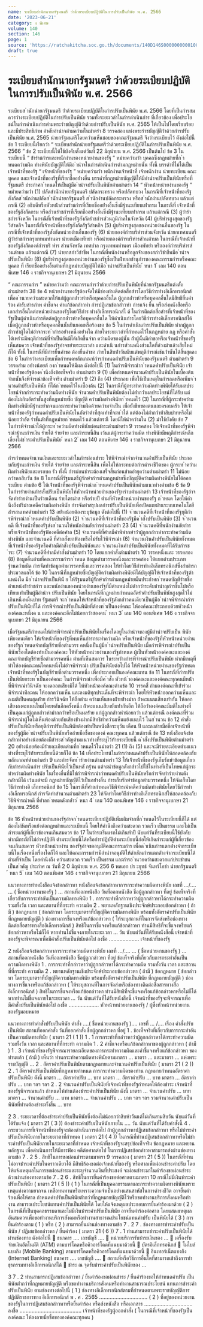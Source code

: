 ```yaml
---
name: ระเบียบสำนักนายกรัฐมนตรี ว่าด้วยระเบียบปฏิบัติในการปรับเป็นพินัย พ.ศ. 2566
date: '2023-06-21'
category: ง พิเศษ
volume: 140
section: 146
page: 1
source: 'https://ratchakitcha.soc.go.th/documents/140D146S0000000000100.pdf'
draft: true
---
```


# ระเบียบสำนักนายกรัฐมนตรี ว่าด้วยระเบียบปฏิบัติในการปรับเป็นพินัย พ.ศ. 2566

ระเบียบส ํานักนํายกรัฐมนตรี ว่ําด้วยระเบียบปฏิบัติในกํารปรับเป็นพินัย พ.ศ. 2566 โดยที่เป็นกํารสมควรวํางระเบียบปฏิบัติในกํารปรับเป็นพินัย รวมทั้งระยะเวลําในกํารดําเนินกําร ที่เกี่ยวข้อง เพื่อประโยชน์ในกํารดําเนินกํารตํามพระรําชบัญญัติว่ําด้วยกํารปรับเป็นพินัย พ.ศ. 2565 ให้เป็นไปโดยเรียบร้อยและมีประสิทธิภําพ อําศัยอํานําจตํามควํามในมําตรํา 8 วรรคสอง แห่งพระรําชบัญญัติว่ําด้วยกํารปรับเป็นพินัย พ.ศ. 2565 นํายกรัฐมนตรีโดยควํามเห็นชอบของคณะรัฐมนตรี จึงวํางระเบียบไว้ ดังต่อไปนี้ ข้อ 1 ระเบียบนี้เรียกว่ํา “ ระเบียบสํานักนํายกรัฐมนตรีว่ําด้วยระเบียบปฏิบัติในกํารปรับเป็นพินัย พ.ศ. 2566 ” ข้อ 2 ระเบียบนี้ให้ใช้บังคับตั้งแต่วันที่ 22 มิถุนํายน พ.ศ. 2566 เป็นต้นไป ข้อ 3 ในระเบียบนี้ “ ข้ํารําชกํารและพนักงํานของหน่วยงํานของรัฐ ” หมํายควํามว่ํา บุคคลซึ่งกฎหมํายที่ก ําหนดควํามผิด ทํางพินัยบัญญัติให้มีอ ํานําจในกํารดําเนินกํารตํามกฎหมํายนั้น ทั้งนี้ บรรดําที่ไม่ได้เป็นเจ้ําหน้ําที่ของรัฐ “ เจ้ําหน้ําที่ของรัฐ ” หมํายควํามว่ํา พนักงํานเจ้ําหน้ําที่ เจ้ําพนักงําน นํายทะเบียน คณะบุคคล และเจ้ําหน้ําที่ของรัฐที่เรียกชื่ออย่ํางอื่น บรรดําที่กฎหมํายบัญญัติให้มีอํานําจปรับเป็นพินัยหรือที่รัฐมนตรี ประกําศก ําหนดให้เป็นผู้มีอ ํานําจปรับเป็นพินัยตํามมําตรํา 14 “ หัวหน้ําหน่วยงํานของรัฐ ” หมํายควํามว่ํา (1) ปลัดสํานักนํายกรัฐมนตรี ปลัดกระทรวง หรือปลัดทบวง ในกรณีที่เจ้ําหน้ําที่ของรัฐ สังกัดส ํานักงํานปลัดส ํานักนํายกรัฐมนตรี ส ํานักงํานปลัดกระทรวง หรือส ํานักงํานปลัดทบวง แล้วแต่กรณี (2) อธิบดีหรือหัวหน้ําส่วนรําชกํารที่เรียกชื่ออย่ํางอื่นซึ่งมีฐํานะเทียบเท่ํากรม ในกรณีที่ เจ้ําหน้ําที่ของรัฐสังกัดกรม หรือส่วนรําชกํารที่เรียกชื่ออย่ํางอื่นซึ่งมีฐํานะเทียบเท่ํากรม แล้วแต่กรณี (3) ผู้ว่ํารําชกํารจังหวัด ในกรณีที่เจ้ําหน้ําที่ของรัฐสังกัดรําชกํารส่วนภูมิภําคในจังหวัด (4) ผู้บริหํารสูงสุดของรัฐวิสําหกิจ ในกรณีที่เจ้ําหน้ําที่ของรัฐสังกัดรัฐวิสําหกิจ (5) ผู้บริหํารสูงสุดของหน่วยงํานอื่นของรัฐ ในกรณีที่เจ้ําหน้ําที่ของรัฐสังกัดหน่วยงํานอื่นของรัฐ (6) นํายกองค์กํารบริหํารส่วนจังหวัด นํายกเทศมนตรี ผู้ว่ํารําชกํารกรุงเทพมหํานคร นํายกเมืองพัทยํา หรือนํายกองค์กํารบริหํารส่วนตําบล ในกรณีที่เจ้ําหน้ําที่ของรัฐสังกัดองค์กํารบริ หําร ส่วนจังหวัด เทศบําล กรุงเทพมหํานคร เมืองพัทยํา หรือองค์กํารบริหํารส่วนตําบล แล้วแต่กรณี (7) นํายกสภําวิชําชีพ ในกรณีที่พนักงํานหรือลูกจ้ํางของสภําวิชําชีพมีอ ํานําจปรับเป็นพินัย (8) ผู้บริหํารสูงสุดของหน่วยงํานของรัฐซึ่งเป็นฝ่ํายเลขํานุกํารของคณะกรรมกํารหรือคณะบุคคล ที่ เรียกชื่ออย่ํางอื่นตํามที่กฎหมํายบัญญัติให้มีอ ํานําจปรับเป็นพินัย ้ หนา 1 ่ เลม 140 ตอนพิเศษ 146 ง ราชกิจจานุเบกษา 21 มิถุนายน 2566

“ คณะกรรมกําร ” หมํายควํามว่ํา คณะกรรมกํารว่ําด้วยกํารปรับเป็นพินัยที่นํายกรัฐมนตรีแต่งตั้ง ตํามมําตรํา 38 ข้อ 4 หน่วยงํานของรัฐต้องจัดให้มีช่องทํางติดต่อสื่อสํารโดยวิธีกํารทํางอิเล็กทรอนิกส์ เพื่ออ ํานวยควํามสะดวกให้แก่ผู้ถูกกล่ําวหําหรือบุคคลอื่นใด ผู้ถูกกล่ําวหําหรือบุคคลอื่นใดมีสิทธิยื่นคําร้อง คํารับสํารภําพ คําชี้แจง คําแก้ข้อกล่ําวหํา กํารปฏิเสธข้อกล่ําวหํา กํารแจ้ง ยื่น หรือส่งหนังสือหรือเอกสํารอื่นใดต่อหน่วยงํานของรัฐโดยวิธีกําร ทํางอิเล็กทรอนิกส์ไ ด้ ในกํารติดต่อสื่อสํารที่เจ้ําหน้ําที่ของรัฐเป็นผู้ดําเนินกํารติดต่อผู้ถูกกล่ําวหําหรือบุคคลอื่นใด ให้ดําเนินกํารโดยวิธีกํารทํางอิเล็กทรอนิกส์ได้เมื่อผู้ถูกกล่ําวหําหรือบุคคลอื่นนั้นยินยอมหรือร้องขอ ข้อ 5 ในกํารดําเนินกํารปรับเป็นพินัย หํากผู้ถูกกล่ําวหําผู้ใดไม่อําจกระท ํากํารอย่ํางหนึ่งอย่ํางใด ภํายในระยะเวลําที่กําหนดไว้ในกฎหมําย กฎ หรือคําสั่งได้เพรําะมีพฤติกํารณ์ที่จําเป็นอันมิได้เกิดขึ้นจําก ควํามผิดของผู้นั้น ถ้ําผู้นั้นมีคําขอหรือเจ้ําหน้ําที่ของรัฐเห็นสมควร เจ้ําหน้ําที่ของรัฐอําจขยํายระยะเวลํา และดําเนิ นกํารส่วนหนึ่งส่วนใดที่ล่วงมําแล้วเสียใหม่ก็ได้ ทั้งนี้ ในกรณีที่มีกํารยื่นคําขอ ต้องยื่นคําขอ ภํายในสิบห้ําวันนับแต่พฤติกํารณ์เช่นว่ํานั้นได้สิ้นสุดลง ข้อ 6 ในกํารวํางระเบียบเพื่อกําหนดหลักเกณฑ์กํารกําหนดค่ําปรับเป็นพินัยของรัฐมนตรี ตํามมําตรํา 9 วรรคสําม อย่ํางน้อยต้ องก ําหนดให้มีผล ดังต่อไปนี้ (1) ในกํารพิจํารณําก ําหนดค่ําปรับเป็นพินัย เจ้ําหน้ําที่ของรัฐต้องค ํานึงถึงข้อเท็จจริง ตํามมําตรํา 9 (1) เพื่อกําหนดจํานวนค่ําปรับเป็นพินัยในเบื้องต้น จํากนั้นจึงพิจํารณําข้อเท็จจริง ตํามมําตรํา 9 (2) ถึง (4) ประกอบ เพื่อใช้เป็นเหตุในกํารลดหรือเพิ่มจ ํานวนค่ําปรับเป็นพินัย ที่ได้ก ําหนดไว้ในเบื้องต้น (2) ในกรณีที่ผู้กระทําควํามผิดทํางพินัยได้รับผลประโยชน์จํากกํารกระทําควํามผิดทํางพินัย จํานวนค่ําปรับเป็นพินัยต้องไม่ต่ํากว่ําผลประโยชน์ที่ได้รับ แต่ต้องไม่เกินอัตรําขั้นสูงที่กฎหมํายซึ่ง บัญญัติ ควํามผิดทํางพินัยก ําหนดไว้ (3) ในกรณีที่ผู้กระทําควํามผิดทํางพินัยมีฐํานะยํากจนและกระทําควํามผิดด้วยควํามจําเป็น เพื่อยังชีพของตนและครอบครัว ให้เจ้ําหน้ําที่ของรัฐกําหนดค่ําปรับเป็นพินัยในอัตรําต่ําที่สุดเท่ําที่จะท ําได้ แต่ต้องไม่ต่ํากว่ําห้ําสิบบําทหรือไม่น้อยกว่ําอัต รําขั้นต่ําที่กฎหมํายก ําหนดไว้ แล้วแต่กรณี โดยมิให้นําควํามใน (2) มําใช้บังคับ ข้อ 7 ในกํารพิจํารณําให้ผู้กระท ําควํามผิดทํางพินัยผ่อนชําระตํามมําตรํา 9 วรรคสอง ให้เจ้ําหน้ําที่ของรัฐพิจํารณําฐํานะกํารเงิน รํายได้ รํายจ่ําย และภําระหนี้สิน เว้นแต่ผู้กระทําควํามผิด ทํางพินัยมีพฤติกํารณ์หลีกเลี่ยงไม่ช ําระค่ําปรับเป็นพินัย ้ หนา 2 ่ เลม 140 ตอนพิเศษ 146 ง ราชกิจจานุเบกษา 21 มิถุนายน 2566

กํารกําหนดจํานวนเงินและระยะเวลําในกํารผ่อนชําระ ให้พิจํารณําจํากจํานวนค่ําปรับเป็นพินัย ประกอบกับฐํานะกํารเงิน รํายได้ รํายจ่ําย และภําระหนี้สิน เพื่อไม่ให้กระทบต่อกํารดํารงชีวิตของ ผู้กระท ําควํามผิดทํางพินัยและครอบค รัว ทั้งนี้ กํารผ่อนชําระต้องเสร็จสิ้นก่อนขําดอํายุควํามตํามมําตรํา 11 ไม่น้อยกว่ําหกสิบวัน ข้อ 8 ในกรณีที่รัฐมนตรีผู้รักษํากํารตํามกฎหมํายซึ่งบัญญัติควํามผิดทํางพินัยไม่ได้ออกระเบียบ ตํามข้อ 6 ให้เจ้ําหน้ําที่ของรัฐพิจํารณําก ําหนดค่ําปรับเป็นพินัยตํามแนวทํางตํามข้อ 6 ข้อ 9 ในกํารรํายงํานกํารสั่งปรับเป็นพินัยให้หัวหน้ําหน่วยงํานของรัฐทรําบตํามมําตรํา 13 เจ้ําหน้ําที่ของรัฐอําจจัดทํารํายงํานเป็นรํายเดือน รํายไตรมําส หรือรํายปี ตํามที่หัวหน้ําหน่วยงํานของรัฐ ก ําหนด โดยให้คํานึงถึงปริมําณคดีควํามผิดทํางพินัย กํารจัดทําสรุปผลกํารปรับเป็นพินัยเพื่อเปิดเผยผ่ํานระบบเทคโนโลยีสํารสนเทศตํามมําตรํา 13 อย่ํางน้อยต้องระบุข้อมูล ดังต่อไปนี้ (1) จ ํานวนคดีที่เจ้ําหน้ําที่ของรัฐยุติกํารพิจํารณําก ําหนดค่ําปรับเป็นพินัย (2) จ ํานวนคดีที่เจ้ําหน้ําที่ของรัฐมีค ําสั่งปรับเป็นพินัย (3) จ ํานวนคดี ที่เจ้ําหน้ําที่ของรัฐส่งส ํานวนให้พนักงํานอัยกํารตํามมําตรํา 23 (4) จ ํานวนคดีที่พนักงํานอัยกํารหรือเจ้ําหน้ําที่ของรัฐฟ้องคดีต่อศําล (5) จํานวนคดีที่ศําลมีคําพิพํากษําว่ําผู้ถูกกล่ําวหํากระทําควํามผิดทํางพินัย และจํานวนคดี ที่ศําลสั่งยกฟ้องหรือไม่รับไว้พิจํารณํา (6) จํานวนเงินค่ําปรับเป็นพินัยทั้งหมดที่เจ้ําหน้ําที่ของรัฐหรือศําลมีคําสั่งปรับเป็นพินัยและ จ ํานวนเงินค่ําปรับเป็นพินัยทั้งหมดที่ได้รับกํารช ําระ (7) จํานวนคดีที่ศําลมีคําสั่งตํามมําตรํา 10 โดยแยกคําสั่งตํามมําตรํา 10 วรรคหนึ่งและ วรรคสอง (8) ข้อมูลอื่นตํามที่คณะกรรมกํารก ําหนด ข้อมูลตํามวรรคหนึ่งและวรรคสอง ให้แยกตํามประเภทฐํานควํามผิด กํารจัดทําข้อมูลตํามวรรคหนึ่งและวรรคสอง ให้ทําโดยวิธีกํารทํางอิเล็กทรอนิกส์ซึ่งสํามํารถ ประมวลผลได้ ข้อ 10 ในกรณีที่กฎหมํายซึ่งบัญญัติควํามผิดทํางพินัยมิได้บัญญัติให้เจ้ําหน้ําที่ของรัฐตําแหน่งใด มีอ ํานําจปรับเป็นพินั ย ให้รัฐมนตรีผู้รักษํากํารตํามกฎหมํายนั้นประกําศก ําหนดบัญชีรํายชื่อตําแหน่งข้ํารําชกําร และพนักงํานของหน่วยงํานของรัฐที่มีตําแหน่งไม่ต่ํากว่ําระดับชํานําญกํารขึ้นไปหรือเทียบเท่ําเป็นผู้มีอํานําจ ปรับเป็นพินัย โดยในกรณีที่กฎหมํายกําหนดอัตรําค่ําปรับเป็นพินัยสูงสุดไว้ไม่เกินหนึ่งหมื่นบําท รัฐมนตรี จะก ําหนดให้เจ้ําหน้ําที่ของรัฐดังกล่ําวคนเดียวเป็นผู้มีอ ํานําจพิจํารณํากํารปรับเป็นพินัยก็ได้ กํารพิจํารณําปรับเป็นพินัยที่ต้องท ําเป็นองค์คณะ ให้องค์คณะประกอบด้วยหัวหน้ําองค์คณะหนึ่งค น และองค์คณะอีกไม่น้อยกว่ําสองคน ้ หนา 3 ่ เลม 140 ตอนพิเศษ 146 ง ราชกิจจานุเบกษา 21 มิถุนายน 2566

เมื่อรัฐมนตรีกําหนดให้กํารพิจํารณําปรับเป็นพินัยในเรื่องใดอยู่ในอํานําจของผู้มีอํานําจปรับเป็น พินัยเพียงคนเดียว ให้เจ้ําหน้ําที่ของรัฐที่พบเห็นกํารกระทําควํามผิด หรือเจ้ําหน้ําที่ของรัฐที่หัวหน้ําหน่วยงําน ของรัฐก ําหนดจํากบัญชีรํายชื่อตํามวรร คหนึ่งเป็นผู้มีอ ํานําจปรับเป็นพินัย เมื่อกํารพิจํารณําปรับเป็นพินัยเรื่องใดต้องทําเป็นองค์คณะ ให้หัวหน้ําหน่วยงํานของรัฐกําหนด ผู้เป็นหัวหน้ําองค์คณะและองค์คณะจํากบัญชีรํายชื่อตํามวรรคหนึ่ง ตํามที่เห็นสมควร ในระหว่ํางกํารพิจํารณําปรับเป็นพินัย หํากมีเหตุที่ทําให้องค์คณะคนใดคนหนึ่งไม่อําจพิจํารณํา ปรับเป็นพินัยต่อไปได้ ให้หัวหน้ําหน่วยงํานของรัฐกําหนดเจ้ําหน้ําที่ของรัฐในบัญชีรํายชื่อตํามวรรคหนึ่ง เพื่อประกอบเป็นองค์คณะแทน ข้อ 11 ในกรณีที่กํารปรับเป็นพินัยกระท ําเป็นองค์คณะ ในกํารพิจํารณําเพื่อมีค ําสั่ง หัวหน้ ําองค์คณะและองค์คณะทุกคนมีหน้ําที่พิจํารณําวินิจฉัย จะงดออกเสียงมิได้ ให้หัวหน้ําองค์คณะตํามข้อ 10 วรรคสี่ ถํามองค์คณะที่เข้ําร่วมพิจํารณําทีละคน ให้ออกควํามเห็น และลงมติทุกประเด็นที่จะพิจํารณํา โดยให้หัวหน้ําออกควํามเห็นและลงมติเป็นคนสุดท้ําย กํารวินิจฉัย ให้ถือตําม ควํามเห็นของฝ่ํายข้ํางมําก ถ้ําคะแนนเสียงเท่ํากัน ให้ออกเสียงลงคะแนนใหม่โดยพลันอีกครั้งหนึ่ง ถ้ําคะแนนเสียงยังเท่ํากันอีก ให้ถือว่ําองค์คณะมีมติในทํางที่เป็นคุณแก่ผู้ถูกกล่ําวหํามํากกว่ําหรือเป็นผลร้ําย แก่ผู้ถูกกล่ําวหําน้อยกว่ํา แล้วแต่กรณี องค์คณะที่ร่วมพิจํารณําผู้ใดไม่เห็นพ้องด้วยกับเสียงข้ํางมํากมีสิทธิทําควํามเห็นแย้งแนบไว้ ในส ํานวน ข้อ 12 คําสั่งปรับเป็นพินัยหรือยุติกํารปรับเป็นพินัยต้องทําเป็นหนังสือระบุวัน เดือน ปี และลงลํายมือชื่อเจ้ําหน้ําที่ของรัฐผู้มีอ ํานําจปรับเป็นพินัยหรือลํายมือชื่อขององค์ คณะทุกคน แล้วแต่กรณี ข้อ 13 หนังสือแจ้งข้อกล่ําวหําอย่ํางน้อยต้องมีสําระส ําคัญตํามแนวทํางที่ระบุไว้ท้ํายระเบียบนี้ ค ําสั่งปรับเป็นพินัยตํามมําตรํา 20 อย่ํางน้อยต้องมีรํายละเอียดตํามที่ก ําหนดไว้ในมําตรํา 21 (1) ถึง (5) และจะมีรํายละเอียดตํามแนวทํางที่ระบุไว้ท้ํายระเบียบนี้ด้วยก็ได้ ข้อ 14 เพื่อประโยชน์ในกํารกําหนดค่ําปรับเป็นพินัยให้สอดคล้องกับหลักเกณฑ์ตํามมําตรํา 9 และกํารจัดท ํารํายงํานตํามมําตรํา 13 ให้เจ้ําหน้ําที่ของรัฐเก็บรักษําข้อมูลเกี่ยวกับกํารดําเนินกําร ปรับเป็นพินัยไว้เป็นหลั กฐําน แต่จะนําข้อมูลดังกล่ําวไปใช้ในทํางที่เป็นโทษแก่ผู้กระทําควํามผิดทํางพินัย ในเรื่องอื่นที่มิใช่กํารพิจํารณํากําหนดค่ําปรับเป็นพินัยหรือกํารจัดทํารํายงํานดังกล่ําวมิได้ เว้นแต่จะมี กฎหมํายบัญญัติไว้เป็นอย่ํางอื่น กํารเก็บรักษําข้อมูลตํามวรรคหนึ่ง ให้จัดเก็บโดยวิธีกํารทํางอิ เล็กทรอนิกส์ ข้อ 15 ในกรณีที่ศําลกําหนดวิธีพิจํารณําคดีควํามผิดทํางพินัยโดยวิธีกํารทํางอิเล็กทรอนิกส์ กํารจัดทําสํานวนตํามมําตรํา 23 ให้จัดทําโดยวิธีกํารทํางอิเล็กทรอนิกส์ให้สอดคล้องกับวิธีพิจํารณําคดี ที่ศําลก ําหนดดังกล่ําว ้ หนา 4 ่ เลม 140 ตอนพิเศษ 146 ง ราชกิจจานุเบกษา 21 มิถุนายน 2566

ข้อ 16 หัวหน้ําหน่วยงํานของรัฐอําจก ําหนดระเบียบปฏิบัติเพิ่มเติมจํากที่ก ําหนดไว้ในระเบียบนี้ก็ได้ แต่ต้องไม่ขัดหรือแย้งต่อกฎหมํายและระเบียบนี้ โดยให้คํานึงถึงควํามสะดวก รวดเร็ว เป็นธรรม และไม่เป็น ภําระแก่ผู้ที่เกี่ยวข้องจนเกินสมควร ข้อ 17 ในวําระเริ่มแรกไม่เกินห้ําปี นับแต่วันที่ระเบียบนี้ใช้บังคับ หํากมีกรณีที่ไม่อําจปฏิบัติ ตํามระเบียบนี้ได้หรือกํารปฏิบัติตํามระเบียบนี้ก่อให้เกิดภําระแก่ผู้ที่เกี่ยวข้องจนเกินสมควร หัวหน้ําหน่วยงําน ของรัฐอําจขออนุมัติคณะกรรมกําร เพื่อด ําเนินกํารแตกต่ํางจํากระเบียบนี้ในเรื่องหนึ่งเรื่องใดก็ได้ และให้คณะกรรมกํารมีอํานําจอนุมัติให้ดําเนินกํารแตกต่ํางจํากระเบียบนี้ได้ตํามที่จําเป็น โดยคํานึงถึง ควํามสะดวก รวดเร็ว เป็นธรรม และกํารอ ํานวยควํามสะดวกแก่ประชําชนเป็นส ําคัญ ประกําศ ณ วันที่ 2 0 มิถุนํายน พ.ศ. 256 6 พลเอก ปร ะยุทธ์ จันทร์โอชํา นํายกรัฐมนตรี ้ หนา 5 ่ เลม 140 ตอนพิเศษ 146 ง ราชกิจจานุเบกษา 21 มิถุนายน 2566

แนวทางการทําหนังสือแจ้งข้อกล่าวหา หนังสือแจ้งข้อกล่าวหาการกระทําความผิดทางพินัย เลขที่ .../.... ... ( ชื่อหน่วยงานของรัฐ ) ... สถานที่ออกหนังสือ วันที่ออกหนังสือ ชื่อผู้ถูกกล่าวหา ที่อยู่ ข้อเท็จจริงที่เกี่ยวกับการกระทําอันเป็นความผิดทางพินัย 1 . การกระทําที่กล่าวหาว่าผู้ถูกกล่าวหาได้กระทําความผิด รวมทั้งวัน เวลา และสถานที่ที่กระทํา ความผิด 2 . พยานหลักฐานเชิงประจักษ์ประกอบข้อกล่าวหา ( ถ้ามี ) ข้อกฎหมาย ( ข้อกล่าวหา โดยระบุมาตราที่บัญญัติความผิดทางพินัย พร้อมทั้งอัตราค่าปรับเป็นพินัย ที่กฎหมายบัญญัติ ) ช่องทางการชี้แจงหรือแก้ข้อกล่าวหา ( ให้ระบุสถานที่ในการจัดส่งหรือช่องทางติดต่อสื่อสารทางสื่ออิเล็กทรอนิกส์ ) สิทธิในการชี้แจงหรือแก้ข้อกล่าวหา ท่านมีสิทธิที่จะชี้แจงหรือแก้ข้อกล่าวหาหรือไม่ก็ได้ หากท่านไม่ชี้แจงภายในระยะเวลา ... วัน นับแต่วันที่ได้รับหนังสือนี้ เจ้าหน้าที่ของรัฐจะพิจารณาเพื่อมีคําสั่งปรับเป็นพินัยต่อไป ลงชื่อ .................... เจ้าหน้าที่ของรัฐ

2 หนังสือแจ้งข้อกล่าวหาการกระทําความผิดทางพินัย เลขที่ .../.... ... ( ชื่อหน่วยงานของรัฐ ) ... สถานที่ออกหนังสือ วันที่ออกหนังสือ ชื่อผู้ถูกกล่าวหา ที่อยู่ ข้อเท็จจริงที่เกี่ยวกับการกระทําอันเป็นความผิดทางพินัย 1 . การกระทําที่กล่าวหาว่าผู้ถูกกล่าวหาได้กระทําความผิด รวมทั้งวัน เวลา และสถานที่ที่กระทํา ความผิด 2 . พยานหลักฐานเชิงประจักษ์ประกอบข้อกล่าวหา ( ถ้ามี ) ข้อกฎหมาย ( ข้อกล่าวหา โดยระบุมาตราที่บัญญัติความผิดทางพินัย พร้อมทั้งอัตราค่าปรับเป็นพินัย ที่กฎหมายบัญญัติ ) ช่องทางการชี้แจงหรือแก้ข้อกล่าวหา ( ให้ระบุสถานที่ในการจัดส่งหรือช่องทางติดต่อสื่อสารทางสื่ออิเล็กทรอนิกส์ ) สิทธิในการชี้แจงหรือแก้ข้อกล่าวหา ท่านมีสิทธิที่จะชี้แจงหรือแก้ข้อกล่าวหาหรือไม่ก็ได้ หากท่านไม่ชี้แจงภายในระยะเวลา ... วัน นับแต่วันที่ได้รับหนังสือนี้ เจ้าหน้าที่ของรัฐจะพิจารณาเพื่อมีคําสั่งปรับเป็นพินัยต่อไป ลงชื่อ .................... หัวหน้าหน่วยงานของรัฐ / ผู้ซึ่งหัวหน้าหน่วยงานของรัฐมอบหมาย

แนวทางการทําคําสั่งปรับเป็นพินัย คําสั่ง ....( ชื่อหน่วยงานของรัฐ ).... เลขที่ ... /.... เรื่อง คําสั่งปรับเป็นพินัย สถานที่ออกคําสั่ง วันที่ออกคําสั่ง ชื่อผู้ถูกกล่าวหา ที่อยู่ 1 . ข้อเท็จจริงที่เกี่ยวกับการกระทําอันเป็นความผิดทางพินัย ( มาตรา 21 ( 1 )) 1 . 1 การกระทําที่กล่าวหาว่าผู้ถูกกล่าวหาได้กระทําความผิด รวมทั้งวัน เวลา และสถานที่ที่กระทํา ความผิด 1 . 2 คําชี้แจงหรือแก้ข้อกล่าวหาของผู้ถูกกล่าวหา ( ถ้ามี ) 1 . 3 เจ้าหน้าที่ของรัฐพิจารณารายละเอียดของการกระทําความผิดและคําชี้แจงหรือแก้ข้อกล่าวหา ของท่านแล้ว ( ถ้ามี ) เห็นว่า ท่านกระทําความผิดทางพินัยตามมาตรา ... มาตรา ... และมาตรา ... แห่งพระราชบัญญัติ ... 2 . อัตราค่าปรับเป็นพินัยตามกฎหมายและจํานวนค่าปรับเป็นพินัย ( มาตรา 21 ( 2 )) 2 . 1 อัตราค่าปรับเป็นพินัยที่กฎหมายกําหนด การกระทําความผิดของท่าน กฎหมายกําหนดอัตราค่าปรับเป็นพินัย ดังนี้ มาตรา ... อัตราค่าปรับ ... บาท มาตรา ... อัตราค่าปรับ ... บาท มาตรา ... อัตราค่าปรับ ... บาท ฯลฯ ฯลฯ 2 . 2 จํานวนค่าปรับเป็นพินัยที่เจ้าหน้าที่ของรัฐกําหนดให้ต้องชําระ เจ้าหน้าที่ของรัฐพิจารณาแล้ว กําหนดให้ท่านต้องชําระค่าปรับเป็นพินัย ดังนี้ มาตรา ... จํานวนค่าปรับ ... บาท มาตรา ... จํานวนค่าปรับ ... บาท มาตรา ... จํานวนค่าปรับ ... บาท ฯลฯ ฯลฯ รวมจํานวนค่าปรับเป็นพินัยที่ท่านต้องชําระทั้งสิ้น ... บาท

2 3 . ระยะเวลาที่ต้องชําระค่าปรับเป็นพินัยซึ่งต้องไม่น้อยกว่าสิบห้าวันแต่ไม่เกินสามสิบวัน นับแต่วันที่ได้รับแจ้ง ( มาตรา 21 ( 3 )) ต้องชําระค่าปรับเป็นพินัยภายใน .... วัน นับแต่วันที่ได้รับคําสั่งนี้ 4 . กระบวนการที่เจ้าหน้าที่ของรัฐจะต้องดําเนินการต่อไป ถ้าผู้ถูกกล่าวหาปฏิเสธข้อกล่าวหา หรือไม่ชําระค่าปรับเป็นพินัยภายในระยะเวลาที่กําหนด ( มาตรา 21 ( 4 )) ในกรณีที่ท่านปฏิเสธข้อกล่าวหาหรือไม่ชําระค่าปรับเป็นพินัยภายในระยะเวลาที่กําหนด เจ้าหน้าที่ของรัฐจะสรุปข้อเท็จจริง ข้อกฎหมาย และพยานหลักฐาน เพื่อดําเนินการให้มีการฟ้อง คดีต่อศาลต่อไป ในการปฏิเสธข้อกล่าวหาสามารถส่งผ่านช่องทางตามข้อ 7 . 2 5 . สิทธิในการขอผ่อนชําระตามมาตรา 9 วรรคสอง ( มาตรา 21 ( 5 )) ในกรณีที่ท่านไม่อาจชําระค่าปรับในคราวเดียวได้ มีสิทธิร้องขอต่อเจ้าหน้าที่ของรัฐ หรือศาลเพื่อผ่อนชําระค่าปรับ โดยให้แจ้งเหตุผลในการขอผ่อนชําระและระบุจํานวนเงินที่ประสงค์ จะผ่อนชําระมาในคําร้องขอผ่อนชําระด้วยผ่านช่องทางตามข้อ 7 . 2 6 . สิทธิในการยื่นคําร้องขอต่อศาลตามมาตรา 10 กรณีไม่มีเงินชําระค่าปรับเป็นพินัย ( มาตรา 21 ( 5 )) ( 1 ) ในกรณีที่เป็นบุคคลธรรมดาและกระทําความผิดทางพินัยเพราะเหตุแห่งความยากจน เหลือทนทานหรือเพราะความจําเป็นอย่างแสนสาหัสในการดํารงชีวิต อาจยื่นคําร้องเพื่อให้ศาล กําหนดค่าปรับเป็นพินัยต่ํากว่าที่กฎหมายบัญญัติไว้หรือขอทํางานบริการสังคมหรือทํางาน สาธารณประโยชน์แทนค่าปรับเป็นพินัยได้ โดยให้แจ้งเหตุผลประกอบการยื่นคําร้องมาด้วย ( 2 ) ในกรณีที่เป็นบุคคลธรรมดาและไม่มีเงินชําระค่าปรับเป็นพินัย อาจยื่นคําร้องต่อศาล โดยแสดงเหตุผลอันสมควรเพื่อขอทํางานบริการสังคมหรือทํางานสาธารณประโยชน์แทนค่าปรับ เป็นพินัยได้ ( 3 ) การยื่นคําร้องตาม ( 1 ) หรือ ( 2 ) สามารถยื่นผ่านช่องทางตามข้อ 7 . 2 7 . ช่องทางการชําระค่าปรับเป็นพินัย / ปฏิเสธข้อกล่าวหา / ยื่นคําร้อง ( มาตรา 21 ( 6 )) 7 . 1 ท่านสามารถชําระค่าปรับเป็นพินัยได้ผ่านช่องทาง ดังต่อไปนี้  ธนาคาร .... เลขบัญชี ....  หน่วยบริการรับชําระเงินของ ...  เครื่องรับจ่ายเงินอัตโนมัติ (ATM) ตามบาร์โคดหรือคิวอาร์โคดที่แนบมาด้วยนี้  บัตรอิเล็กทรอนิกส์  โมไบล์แบงกิง (Mobile Banking) ตามบาร์โคดหรือคิวอาร์โคดที่แนบมาด้วยนี้  อินเทอร์เน็ตแบงกิง (Internet Banking) ธนาคาร .... เลขบัญชี ....  สถานที่หรือวิธีการอื่นใดที่สามารถเข้าถึงการทําธุรกรรมทางอิเล็กทรอนิกส์ได้  ชําระ ณ จุดรับชําระค่าปรับเป็นพินัยของ ...

3 7 . 2 ท่านสามารถปฏิเสธข้อกล่าวหา / ยื่นคําร้องขอผ่อนชําระ / ยื่นคําร้องขอให้กําหนดค่าปรับ เป็นพินัยต่ํากว่าที่กฎหมายบัญญัติ หรือขอทํางานบริการสังคมหรือทํางานสาธารณประโยชน์ แทนการชําระค่าปรับเป็นพินัย ตามช่องทางต่อไปนี้ ( 1 ) ช่องทางอิเล็กทรอนิกส์ตามที่กําหนดตามพระราชบัญญัติการปฏิบัติราชการทาง อิเล็กทรอนิกส์ พ . ศ . 2565 ................................ ( 2 ) ที่อยู่ของหน่วยงานของรัฐในการปฏิเสธข้อกล่าวหาหรือยื่นคําร้อง หรือส่งหนังสือ หรือเอกสาร ................................ ลงชื่อ ......................................... เจ้าหน้าที่ของรัฐผู้ออกคําสั่ง ( ในกรณีที่เจ้าหน้าที่ของรัฐเป็นองค์คณะ ให้ลงลายมือชื่อขององค์คณะทุกคน )
